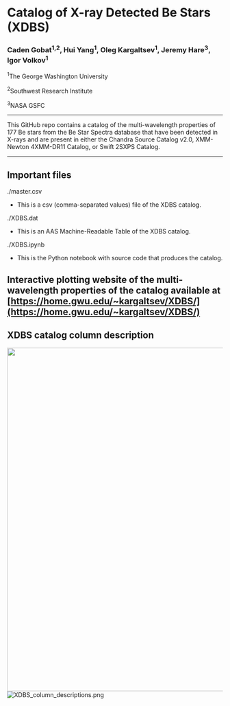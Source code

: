 # Catalog of X-ray Detected Be Stars (XDBS)

### Caden Gobat<sup>1,2</sup>, Hui Yang<sup>1</sup>, Oleg Kargaltsev<sup>1</sup>, Jeremy Hare<sup>3</sup>, Igor Volkov<sup>1</sup>
<sup>1</sup>The George Washington University

<sup>2</sup>Southwest Research Institute

<sup>3</sup>NASA GSFC

---

This GitHub repo contains a catalog of the multi-wavelength properties of 177 Be stars from the Be Star Spectra database that have been detected in X-rays and are present in either the Chandra Source Catalog v2.0, XMM-Newton 4XMM-DR11 Catalog, or Swift 2SXPS Catalog. 

---

## Important files

./master.csv 
- This is a csv (comma-separated values) file of the XDBS catalog. 

./XDBS.dat
- This is an AAS Machine-Readable Table of the XDBS catalog. 

./XDBS.ipynb
- This is the Python notebook with source code that produces the catalog. 

## Interactive plotting website of the multi-wavelength properties of the catalog available at [https://home.gwu.edu/~kargaltsev/XDBS/](https://home.gwu.edu/~kargaltsev/XDBS/)

## XDBS catalog column description

<a href="url"><img src="https://github.com/huiyang-astro/XDBS/blob/main/XDBS_column_descriptions.png" align="left" width="800" ></a>

![XDBS_column_descriptions.png](https://github.com/huiyang-astro/XDBS/blob/main/XDBS_column_descriptions.png)





